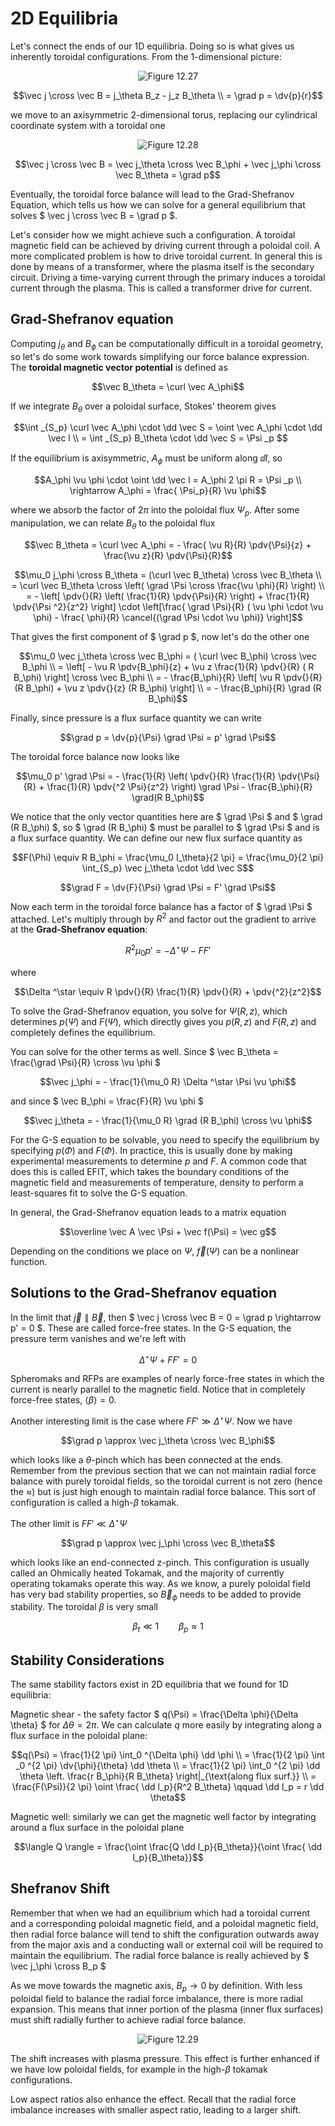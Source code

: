 # 2D Equilibria

Let's connect the ends of our 1D equilibria. Doing so is what gives us inherently toroidal configurations. From the 1-dimensional picture:

<p align="center"> <img alt="Figure 12.27" src="../img/12.27.png" /> </p>

```math
\vec j \cross \vec B = j_\theta B_z - j_z B_\theta \\
= \grad p = \dv{p}{r}
```

we move to an axisymmetric 2-dimensional torus, replacing our cylindrical coordinate system with a toroidal one

<p align="center"> <img alt="Figure 12.28" src="../img/12.28.png" /> </p>

```math
\vec j \cross \vec B = \vec j_\theta \cross \vec B_\phi + \vec j_\phi \cross \vec B_\theta = \grad p
```

Eventually, the toroidal force balance will lead to the Grad-Shefranov Equation, which tells us how we can solve for a general equilibrium that solves $` \vec j \cross \vec B = \grad p `$.

Let's consider how we might achieve such a configuration. A toroidal magnetic field can be achieved by driving current through a poloidal coil. A more complicated problem is how to drive toroidal current. In general this is done by means of a transformer, where the plasma itself is the secondary circuit. Driving a time-varying current through the primary induces a toroidal current through the plasma. This is called a transformer drive for current.

## Grad-Shefranov equation

Computing $` j_\theta `$ and $` B_\phi `$ can be computationally difficult in a toroidal geometry, so let's do some work towards simplifying our force balance expression. The **toroidal magnetic vector potential** is defined as

```math
\vec B_\theta = \curl \vec A_\phi
```

If we integrate $` B_\theta `$ over a poloidal surface, Stokes' theorem gives

```math
\int _{S_p} \curl \vec A_\phi \cdot \dd \vec S = \oint \vec A_\phi \cdot \dd \vec l \\
= \int _{S_p} B_\theta \cdot \dd \vec S = \Psi _p 
```

If the equilibrium is axisymmetric, $` A_\phi `$ must be uniform along $` \dd l `$, so

```math
A_\phi \vu \phi \cdot \oint \dd \vec l = A_\phi 2 \pi R = \Psi _p \\
\rightarrow A_\phi = \frac{ \Psi_p}{R} \vu \phi
```

where we absorb the factor of $` 2 \pi `$ into the poloidal flux $` \Psi _p `$. After some manipulation, we can relate $` B_\theta `$ to the poloidal flux

```math
\vec B_\theta = \curl \vec A_\phi = - \frac{ \vu R}{R} \pdv{\Psi}{z} + \frac{\vu z}{R} \pdv{\Psi}{R}
```

```math
\mu_0 j_\phi \cross B_\theta = (\curl \vec B_\theta) \cross \vec B_\theta \\
= \curl \vec B_\theta \cross \left( \grad \Psi \cross \frac{\vu \phi}{R} \right) \\
= - \left[ \pdv{}{R} \left( \frac{1}{R} \pdv{\Psi}{R} \right) + \frac{1}{R} \pdv{\Psi ^2}{z^2} \right] \cdot \left[\frac{ \grad \Psi}{R} ( \vu \phi \cdot \vu \phi) - \frac{ \phi}{R} \cancel{(\grad \Psi \cdot \vu \phi)} \right]
```

That gives the first component of $` \grad p `$, now let's do the other one

```math
\mu_0 \vec j_\theta \cross \vec B_\phi = ( \curl \vec B_\phi) \cross \vec B_\phi \\
 = \left[ - \vu R \pdv{B_\phi}{z} + \vu z \frac{1}{R} \pdv{}{R} ( R B_\phi) \right] \cross \vec B_\phi \\
 = - \frac{B_\phi}{R} \left[ \vu R \pdv{}{R} (R B_\phi) + \vu z \pdv{}{z} (R B_\phi) \right] \\
 = - \frac{B_\phi}{R} \grad (R B_\phi)
```

Finally, since pressure is a flux surface quantity we can write

```math
\grad p = \dv{p}{\Psi} \grad \Psi = p' \grad \Psi
```

The toroidal force balance now looks like

```math
\mu_0 p' \grad \Psi = - \frac{1}{R} \left( \pdv{}{R} \frac{1}{R} \pdv{\Psi}{R} + \frac{1}{R} \pdv{^2 \Psi}{z^2} \right) \grad \Psi - \frac{B_\phi}{R} \grad(R B_\phi)
```

We notice that the only vector quantities here are $` \grad \Psi `$ and $` \grad (R B_\phi) `$, so $` \grad (R B_\phi) `$ must be parallel to $` \grad \Psi `$ and is a flux surface quantity. We can define our new flux surface quantity as

```math
F(\Phi) \equiv R B_\phi = \frac{\mu_0 I_\theta}{2 \pi} = \frac{\mu_0}{2 \pi} \int_{S_p} \vec j_\theta \cdot \dd \vec S
```

```math
\grad F = \dv{F}{\Psi} \grad \Psi = F' \grad \Psi
```

Now each term in the toroidal force balance has a factor of $` \grad \Psi `$ attached. Let's multiply through by $` R^2 `$ and factor out the gradient to arrive at the **Grad-Shefranov equation**:

```math
R^2 \mu_0 p' = - \Delta ^\star \Psi - F F'
```

where
```math
\Delta ^\star \equiv R \pdv{}{R} \frac{1}{R} \pdv{}{R} + \pdv{^2}{z^2}
```

To solve the Grad-Shefranov equation, you solve for $` \Psi(R, z) `$, which determines $` p(\Psi) `$ and $` F(\Psi) `$, which directly gives you $` p(R, z) `$ and $` F(R, z) `$ and completely defines the equilibrium.

You can solve for the other terms as well. Since $` \vec B_\theta = \frac{\grad \Psi}{R} \cross \vu \phi `$ 

```math
\vec j_\phi = - \frac{1}{\mu_0 R} \Delta ^\star \Psi \vu \phi
```

and since $` \vec B_\phi = \frac{F}{R} \vu \phi `$ 

```math
\vec j_\theta = - \frac{1}{\mu_0 R} \grad (R B_\phi) \cross \vu \phi
```

For the G-S equation to be solvable, you need to specify the equilibrium by specifying $` p(\Phi) `$ and $` F(\Phi) `$. In practice, this is usually done by making experimental measurements to determine $` p `$ and $` F `$. A common code that does this is called EFIT, which takes the boundary conditions of the magnetic field and measurements of temperature, density to perform a least-squares fit to solve the G-S equation.

In general, the Grad-Shefranov equation leads to a matrix equation 

```math
\overline \vec A \vec \Psi + \vec f(\Psi) = \vec g
```

Depending on the conditions we place on $` \Psi `$, $` \vec f(\Psi) `$ can be a nonlinear function.

## Solutions to the Grad-Shefranov equation

In the limit that $` \vec j \parallel \vec B `$, then $` \vec j \cross \vec B = 0 = \grad p \rightarrow p' = 0 `$. These are called force-free states. In the G-S equation, the pressure term vanishes and we're left with 

```math
\Delta ^\star \Psi + F F' = 0
```

Spheromaks and RFPs are examples of nearly force-free states in which the current is nearly parallel to the magnetic field. Notice that in completely force-free states, $` \langle \beta \rangle = 0 `$.

Another interesting limit is the case where $` F F' \gg \Delta ^\star \Psi `$. Now we have
```math
\grad p \approx \vec j_\theta \cross \vec B_\phi
```
which looks like a $` \theta `$-pinch which has been connected at the ends. Remember from the previous section that we can not maintain radial force balance with purely toroidal fields, so the toroidal current is not zero (hence the $` \approx `$) but is just high enough to maintain radial force balance. This sort of configuration is called a high-$` \beta `$ tokamak.

The other limit is $` F F' \ll \Delta ^\star \Psi `$ 
```math
\grad p \approx \vec j_\phi \cross \vec B_\theta
```
which looks like an end-connected z-pinch. This configuration is usually called an Ohmically heated Tokamak, and the majority of currently operating tokamaks operate this way. As we know, a purely poloidal field has very bad stability properties, so $` \vec B_\phi `$ needs to be added to provide stability. The toroidal $` \beta `$ is very small
```math
\beta _t \ll 1 \qquad \beta _p \approx 1
```

## Stability Considerations

The same stability factors exist in 2D equilibria that we found for 1D equilibria:

Magnetic shear - the safety factor $` q(\Psi) = \frac{\Delta \phi}{\Delta \theta} `$ for $` \Delta \theta = 2 \pi `$. We can calculate $` q `$ more easily by integrating along a flux surface in the poloidal plane:

```math
q(\Psi) = \frac{1}{2 \pi} \int_0 ^{\Delta \phi} \dd \phi \\
 = \frac{1}{2 \pi} \int _0 ^{2 \pi} \dv{\phi}{\theta} \dd \theta \\
 = \frac{1}{2 \pi} \int_0 ^{2 \pi} \dd \theta \left. \frac{r B_\phi}{R B_\theta} \right|_{\text{along flux surf.}}  \\
 = \frac{F(\Psi)}{2 \pi} \oint \frac{ \dd l_p}{R^2 B_\theta} \qquad \dd l_p = r \dd \theta
```

Magnetic well: similarly we can get the magnetic well factor by integrating around a flux surface in the poloidal plane

```math
\langle Q \rangle = \frac{\oint \frac{Q \dd l_p}{B_\theta}}{\oint \frac{ \dd l_p}{B_\theta}}
```

## Shefranov Shift

Remember that when we had an equilibrium which had a toroidal current and a corresponding poloidal magnetic field, and a poloidal magnetic field, then radial force balance will tend to shift the configuration outwards away from the major axis and a conducting wall or external coil will be required to maintain the equilibrium. The radial force balance is really achieved by $` \vec j_\phi \cross B_p `$ 

As we move towards the magnetic axis, $` B_p \rightarrow 0 `$ by definition. With less poloidal field to balance the radial force imbalance, there is more radial expansion. This means that inner portion of the plasma (inner flux surfaces) must shift radially further to achieve radial force balance.

<p align="center"> <img alt="Figure 12.29" src="../img/12.29.png" /> </p>

The shift increases with plasma pressure. This effect is further enhanced if we have low poloidal fields, for example in the high-$` \beta `$ tokamak configurations.

Low aspect ratios also enhance the effect. Recall that the radial force imbalance increases with smaller aspect ratio, leading to a larger shift.